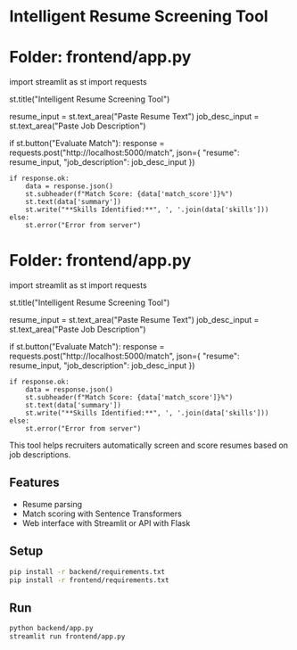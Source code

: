 # Intelligent Resume Screening Tool

# Folder: frontend/app.py

import streamlit as st
import requests

st.title("Intelligent Resume Screening Tool")

resume_input = st.text_area("Paste Resume Text")
job_desc_input = st.text_area("Paste Job Description")

if st.button("Evaluate Match"):
response = requests.post("http://localhost:5000/match", json={
"resume": resume_input,
"job_description": job_desc_input
})

    if response.ok:
        data = response.json()
        st.subheader(f"Match Score: {data['match_score']}%")
        st.text(data['summary'])
        st.write("**Skills Identified:**", ', '.join(data['skills']))
    else:
        st.error("Error from server")

# Folder: frontend/app.py

import streamlit as st
import requests

st.title("Intelligent Resume Screening Tool")

resume_input = st.text_area("Paste Resume Text")
job_desc_input = st.text_area("Paste Job Description")

if st.button("Evaluate Match"):
response = requests.post("http://localhost:5000/match", json={
"resume": resume_input,
"job_description": job_desc_input
})

    if response.ok:
        data = response.json()
        st.subheader(f"Match Score: {data['match_score']}%")
        st.text(data['summary'])
        st.write("**Skills Identified:**", ', '.join(data['skills']))
    else:
        st.error("Error from server")

This tool helps recruiters automatically screen and score resumes based on job descriptions.

## Features

- Resume parsing
- Match scoring with Sentence Transformers
- Web interface with Streamlit or API with Flask

## Setup

```bash
pip install -r backend/requirements.txt
pip install -r frontend/requirements.txt
```

## Run

```bash
python backend/app.py
streamlit run frontend/app.py
```
